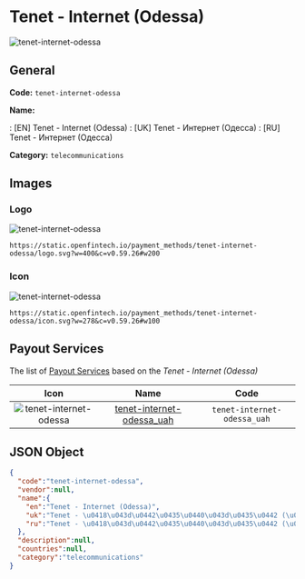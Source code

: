 
# Tenet - Internet (Odessa) 
![tenet-internet-odessa](https://static.openfintech.io/payment_methods/tenet-internet-odessa/logo.svg?w=400&c=v0.59.26#w200)  

## General 
**Code:** `tenet-internet-odessa` 
 
**Name:** 
 
:	[EN] Tenet - Internet (Odessa) 
:	[UK] Tenet - Интернет (Одесса) 
:	[RU] Tenet - Интернет (Одесса) 
 
**Category:** `telecommunications` 
 

## Images 

### Logo 
![tenet-internet-odessa](https://static.openfintech.io/payment_methods/tenet-internet-odessa/logo.svg?w=400&c=v0.59.26#w200)  

```
https://static.openfintech.io/payment_methods/tenet-internet-odessa/logo.svg?w=400&c=v0.59.26#w200
```  

### Icon 
![tenet-internet-odessa](https://static.openfintech.io/payment_methods/tenet-internet-odessa/icon.svg?w=278&c=v0.59.26#w100)  

```
https://static.openfintech.io/payment_methods/tenet-internet-odessa/icon.svg?w=278&c=v0.59.26#w100
```  

## Payout Services 
 
The list of [Payout Services](/payout-services/) based on the _Tenet - Internet (Odessa)_ 

|Icon|Name|Code| 
|:---:|:---:|:---:| 
|![tenet-internet-odessa](https://static.openfintech.io/payout_methods/tenet-internet-odessa/icon.svg?w=278&c=v0.59.26#w40) |[tenet-internet-odessa_uah](/payout-services/tenet-internet-odessa_uah/)|`tenet-internet-odessa_uah`| 
 

## JSON Object 

```json
{
  "code":"tenet-internet-odessa",
  "vendor":null,
  "name":{
    "en":"Tenet - Internet (Odessa)",
    "uk":"Tenet - \u0418\u043d\u0442\u0435\u0440\u043d\u0435\u0442 (\u041e\u0434\u0435\u0441\u0441\u0430)",
    "ru":"Tenet - \u0418\u043d\u0442\u0435\u0440\u043d\u0435\u0442 (\u041e\u0434\u0435\u0441\u0441\u0430)"
  },
  "description":null,
  "countries":null,
  "category":"telecommunications"
}
```  
